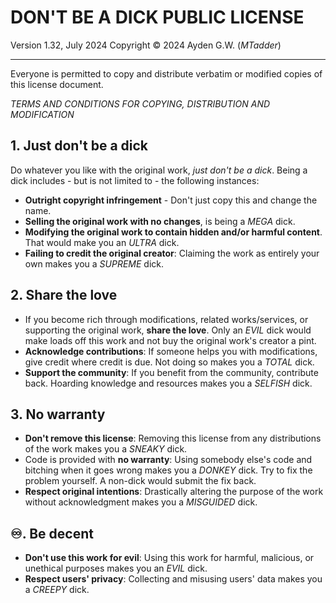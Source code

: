 # DON'T BE A DICK PUBLIC LICENSE

Version $1.32$, July $2024$
Copyright © 2024 Ayden G.W. (_MTadder_)

---

Everyone is permitted to copy and distribute verbatim or modified copies of this license document.

*TERMS AND CONDITIONS FOR COPYING, DISTRIBUTION AND MODIFICATION*

## 1. Just don't be a dick

Do whatever you like with the original work, _just don't be a dick_. Being a dick includes - but is not limited to - the following instances:

- **Outright copyright infringement** - Don't just copy this and change the name.
- **Selling the original work with no changes**, is being a *MEGA* dick.
- **Modifying the original work to contain hidden and/or harmful content**. That would make you an *ULTRA* dick.
- **Failing to credit the original creator**: Claiming the work as entirely your own makes you a *SUPREME* dick.
## 2. Share the love

- If you become rich through modifications, related works/services, or supporting the original work, __share the love__. Only an *EVIL* dick would make loads off this work and not buy the original work's creator a pint.
- **Acknowledge contributions**: If someone helps you with modifications, give credit where credit is due. Not doing so makes you a *TOTAL* dick.
- **Support the community**: If you benefit from the community, contribute back. Hoarding knowledge and resources makes you a *SELFISH* dick.

## 3. No warranty
- **Don't remove this license**: Removing this license from any distributions of the work makes you a *SNEAKY* dick.
- Code is provided with **no warranty**: Using somebody else's code and bitching when it goes wrong makes you a *DONKEY* dick. Try to fix the problem yourself. A non-dick would submit the fix back.
- **Respect original intentions**: Drastically altering the purpose of the work without acknowledgment makes you a *MISGUIDED* dick.
## ♾️. Be decent
- **Don't use this work for evil**: Using this work for harmful, malicious, or unethical purposes makes you an *EVIL* dick.
- **Respect users' privacy**: Collecting and misusing users' data makes you a *CREEPY* dick.